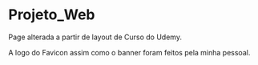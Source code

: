 # Projeto_Web

Page alterada a partir de layout de Curso do Udemy.

A logo do Favicon assim como o banner foram feitos pela minha pessoal.